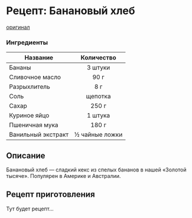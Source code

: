 ﻿# Рецепт: Банановый хлеб
[оригинал](https://eda.ru/recepty/vypechka-deserty/bananovyy-hleb-104302)

### Ингредиенты
|Название        	            | Количество      |
|-------------   	            |:---------------:|
|Бананы                       |3 штуки          |
|Сливочное масло              |90 г             |
|Разрыхлитель                 |8 г              |
|Соль                         |щепотка          |
|Сахар                        |250 г            |
|Куриное яйцо                 |1 штука          |
|Пшеничная мука               |180 г            |
|Ванильный экстракт           |½ чайные ложки   |


## Описание
Банановый хлеб — сладкий кекс из спелых бананов в нашей «Золотой тысяче». Популярен в Америке и Австралии.

## Рецепт приготовления
Тут будет рецепт...
